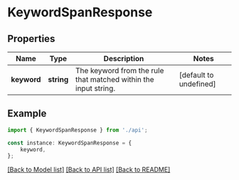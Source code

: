 # KeywordSpanResponse


## Properties

Name | Type | Description | Notes
------------ | ------------- | ------------- | -------------
**keyword** | **string** | The keyword from the rule that matched within the input string. | [default to undefined]

## Example

```typescript
import { KeywordSpanResponse } from './api';

const instance: KeywordSpanResponse = {
    keyword,
};
```

[[Back to Model list]](../README.md#documentation-for-models) [[Back to API list]](../README.md#documentation-for-api-endpoints) [[Back to README]](../README.md)
